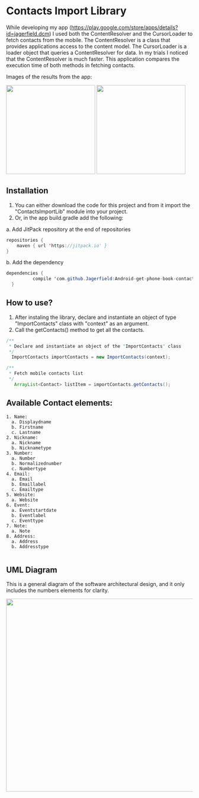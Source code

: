 # Contacts Import Library 

While developing my app (https://play.google.com/store/apps/details?id=jagerfield.dcm) I used both the ContentResolver and the CursorLoader to fetch contacts from the mobile. The ContentResolver is a class that provides applications access to the content model. The CursorLoader is a loader object that queries a ContentResolver for data. In my trials I noticed that the ContentResolver is much faster. This application compares the execution time of both methods in fetching contacts. 

Images of the results from the app:

<img src="https://github.com/Jagerfield/Content-Resolver-Vs-Cursor-Loader-Speed-Test/blob/master/msc/Content%20Resolver.png" width="240">

<img src="https://github.com/Jagerfield/Content-Resolver-Vs-Cursor-Loader-Speed-Test/blob/master/msc/Cursor%20Loader.png" width="240">

## Installation

1. You can either download the code for this project and from it import the "ContactsImportLib" module into your project. 
2. Or, in the app build.gradle add the following:

  a. Add JitPack repository at the end of repositories 

  ```java
  repositories {
      maven { url 'https://jitpack.io' }
  }

  ```
  b. Add the dependency
 
  ```java
  dependencies {
	        compile 'com.github.Jagerfield:Android-get-phone-book-contact-library:v2.0'
	}
  
  ```

## How to use?

1. After instaling the library, declare and instantiate an object of type "ImportContacts" class with "context" as an argument.
2. Call the getContacts() method to get all the contacts.

```java
/**
 * Declare and instantiate an object of the "ImportContacts" class
 */
  ImportContacts importContacts = new ImportContacts(context);

/**
 * Fetch mobile contacts list
 */
   ArrayList<Contact> listItem = importContacts.getContacts();
```

## Available Contact elements:

```
1. Name: 
  a. Displaydname
  b. Firstname
  c. Lastname
2. Nickname: 
  a. Nickname
  b. Nicknametype
3. Number: 
  a. Number
  b. Normalizednumber
  c. Numbertype
4. Email: 
  a. Email
  b. Emaillabel
  c. Emailtype
5. Website:
  a. Website
6. Event:
  a. Eventstartdate
  b. Eventlabel
  c. Eventtype
7. Note:
  a. Note
8. Address:
  a. Address
  b. Addresstype
  
```

## UML Diagram

This is a general diagram of the software architectural design, and it only includes the numbers elements for clarity. 

<img src="https://github.com/Jagerfield/Android-get-phone-book-contact-library/blob/master/ContactLib_UML.PNG" width="520">
